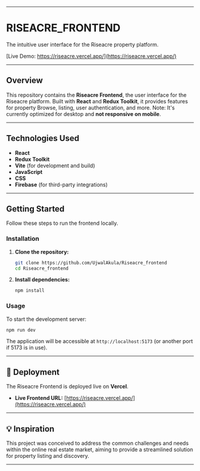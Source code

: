 -----

# RISEACRE\_FRONTEND

The intuitive user interface for the Riseacre property platform.

[Live Demo: https://riseacre.vercel.app/](https://riseacre.vercel.app/)

-----

## Overview

This repository contains the **Riseacre Frontend**, the user interface for the Riseacre platform. Built with **React** and **Redux Toolkit**, it provides features for property Browse, listing, user authentication, and more. Note: It's currently optimized for desktop and **not responsive on mobile**.

-----

## Technologies Used

  * **React**
  * **Redux Toolkit**
  * **Vite** (for development and build)
  * **JavaScript**
  * **CSS**
  * **Firebase** (for third-party integrations)

-----

## Getting Started

Follow these steps to run the frontend locally.

### Installation

1.  **Clone the repository:**
    ```bash
    git clone https://github.com/UjwalAkula/Riseacre_frontend
    cd Riseacre_frontend
    ```
2.  **Install dependencies:**
    ```bash
    npm install
    ```

### Usage

To start the development server:

```bash
npm run dev
```

The application will be accessible at `http://localhost:5173` (or another port if 5173 is in use).

-----

## 🚀 Deployment

The Riseacre Frontend is deployed live on **Vercel**.

  * **Live Frontend URL:** [https://riseacre.vercel.app/](https://riseacre.vercel.app/)

-----

## 💡 Inspiration

This project was conceived to address the common challenges and needs within the online real estate market, aiming to provide a streamlined solution for property listing and discovery.

---